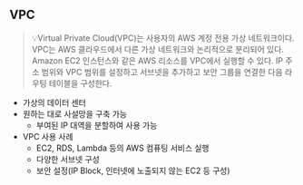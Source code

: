 ## VPC
> 💡Virtual Private Cloud(VPC)는 사용자의 AWS 계정 전용 가상 네트워크이다. VPC는 AWS 클라우드에서 다른 가상 네트워크와 논리적으로 분리되어 있다. Amazon EC2 인스턴스와 같은 AWS 리소스를 VPC에서 실행할 수 있다. IP 주소 범위와 VPC 범위를 설정하고 서브넷을 추가하고 보안 그룹을 연결한 다음 라우팅 테이블을 구성한다.

- 가상의 데이터 센터
- 원하는 대로 사설망을 구축 가능
  - 부여된 IP 대역을 분할하여 사용 가능
- VPC 사용 사례
  - EC2, RDS, Lambda 등의 AWS 컴퓨팅 서비스 실행
  - 다양한 서브넷 구성
  - 보안 설정(IP Block, 인터넷에 노출되지 않는 EC2 등 구성)